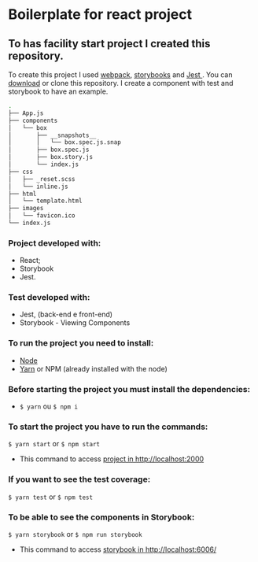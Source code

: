 # Boilerplate for react project
## To has facility start project I created this repository.
To create this project I used  [webpack](https://webpack.js.org/), [storybooks](https://github.com/storybooks/storybook) and  [Jest ](https://facebook.github.io/jest/).
You can [download](https://github.com/nathpaiva/react-boilerplate/archive/master.zip]) or clone this repository.
I create a component with test and storybook to have an example.

```bash
.
├── App.js
├── components
│   └── box
│       ├── __snapshots__
│       │   └── box.spec.js.snap
│       ├── box.spec.js
│       ├── box.story.js
│       └── index.js
├── css
│   ├── _reset.scss
│   └── inline.js
├── html
│   └── template.html
├── images
│   └── favicon.ico
└── index.js
```

### Project developed with:
* React;
* Storybook
* Jest.

### Test developed with:
* Jest, (back-end e front-end)
* Storybook - Viewing Components

### To run the project you need to install:
* [Node](https://nodejs.org/en/download/)
* [Yarn](https://yarnpkg.com/lang/en/docs/install/) or NPM (already installed with the node)

### Before starting the project you must install the dependencies:
* `$ yarn` ou `$ npm i`

### To start the project you have to run the commands:
`$ yarn start` or `$ npm start`
* This command to access [project in http://localhost:2000](http://localhost:2000)

### If you want to see the test coverage:
`$ yarn test` or `$ npm test`

### To be able to see the components in Storybook:
`$ yarn storybook` or `$ npm run storybook`
* This command to access [storybook in http://localhost:6006/](http://localhost:6006/)
